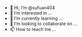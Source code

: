 - 👋 Hi, I’m @sufuan404
- 👀 I’m interested in ...
- 🌱 I’m currently learning ...
- 💞️ I’m looking to collaborate on ...
- 📫 How to reach me ...

<!---
sufuan404/sufuan404 is a ✨ special ✨ repository because its `README.md` (this file) appears on your GitHub profile.
You can click the Preview link to take a look at your changes.
--->
